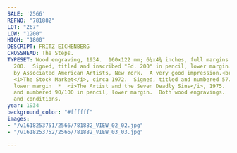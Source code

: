 ```yaml
---
SALE: '2566'
REFNO: "781882"
LOT: "267"
LOW: "1200"
HIGH: "1800"
DESCRIPT: FRITZ EICHENBERG
CROSSHEAD: The Steps.
TYPESET: Wood engraving, 1934.  160x122 mm; 6¼x4¾ inches, full margins.  Edition of
  200.  Signed, titled and inscribed "Ed. 200" in pencil, lower margin.  Published
  by Associated American Artists, New York.  A very good impression.<br><br>With—
  <i>The Stock Market</i>, circa 1972.  Signed, titled and numbered 57/100 in pencil,
  lower margin  *  <i>The Artist and the Seven Deadly Sins</i>, 1975.  Signed, titled
  and numbered 90/100 in pencil, lower margin.  Both wood engravings.  Various sizes
  and conditions.
year: 1934
background_color: "#ffffff"
images:
- "/v1618253751/2566/781882_VIEW_02_02.jpg"
- "/v1618253752/2566/781882_VIEW_03_03.jpg"

---
```


